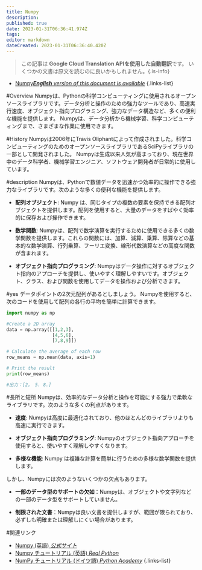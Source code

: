 ```yaml
---
title: Numpy
description: 
published: true
date: 2023-01-31T06:36:41.974Z
tags: 
editor: markdown
dateCreated: 2023-01-31T06:36:40.420Z
---
```


> この記事は **Google Cloud Translation APIを使用した自動翻訳**です。
いくつかの文書は原文を読むのに良いかもしれません。{.is-info}
- [Numpy***English** version of this document is available*](/en/Knowledge-base/Dictionary/numpy)
{.links-list}

  
#Overview
Numpyは、Pythonの科学コンピューティングに使用されるオープンソースライブラリです。データ分析と操作のための強力なツールであり、高速実行速度、オブジェクト指向プログラミング、強力なデータ構造など、多くの便利な機能を提供します。 Numpyは、データ分析から機械学習、科学コンピューティングまで、さまざまな作業に使用できます。

#History
Numpyは2006年にTravis Oliphantによって作成されました。科学コンピューティングのためのオープンソースライブラリであるSciPyライブラリの一部として開発されました。 Numpyは生成以来人気が高まっており、現在世界中のデータ科学者、機械学習エンジニア、ソフトウェア開発者が日常的に使用しています。

#description
Numpyは、Pythonで数値データを迅速かつ効率的に操作できる強力なライブラリです。次のような多くの便利な機能を提供します。

* **配列オブジェクト**: Numpy は、同じタイプの複数の要素を保持できる配列オブジェクトを提供します。配列を使用すると、大量のデータをすばやく効率的に保存および操作できます。

* **数学関数**: Numpyは、配列で数学演算を実行するために使用できる多くの数学関数を提供します。これらの関数には、加算、減算、乗算、除算などの基本的な数学演算、行列乗算、フーリエ変換、線形代数演算などの高度な関数が含まれます。

* **オブジェクト指向プログラミング**: Numpyはデータ操作に対するオブジェクト指向のアプローチを提供し、使いやすく理解しやすいです。オブジェクト、クラス、および関数を使用してデータを操作および分析できます。

#yes
データポイントの2次元配列があるとしましょう。 Numpyを使用すると、次のコードを使用して配列の各行の平均を簡単に計算できます。

```python
import numpy as np

#Create a 2D array
data = np.array([[1,2,3],
                 [4,5,6],
                 [7,8,9]])

# Calculate the average of each row
row_means = np.mean(data, axis=1)

# Print the result
print(row_means)

#出力：[2。 5. 8.]
```

#長所と短所
Numpyは、効率的なデータ分析と操作を可能にする強力で柔軟なライブラリです。次のような多くの利点があります。

* **速度**: Numpyは高度に最適化されており、他のほとんどのライブラリよりも高速に実行できます。

* **オブジェクト指向プログラミング**: Numpyのオブジェクト指向アプローチを使用すると、使いやすく理解しやすくなります。

* **多様な機能**: Numpy は複雑な計算を簡単に行うための多様な数学関数を提供します。

しかし、Numpyには次のようないくつかの欠点もあります。

* **一部のデータ型のサポートの欠如**：Numpyは、オブジェクトや文字列などの一部のデータ型をサポートしていません。

* **制限された文書**：Numpyは良い文書を提供しますが、範囲が限られており、必ずしも明確または理解しにくい場合があります。

#関連リンク
- [Numpy (英語) *公式サイト*](https://numpy.org/)
- [Numpy チュートリアル (英語) *Real Python*](https://realpython.com/numpy-tutorial-python/)
- [NumPy チュートリアル (ドイツ語) *Python Academy*](https://www.python-academy.com/python_numpy_tutorial.html)
{.links-list}